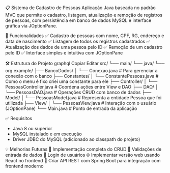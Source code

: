 📋 Sistema de Cadastro de Pessoas
Aplicação Java baseada no padrão MVC que permite o cadastro, listagem, atualização e remoção de registros de pessoas, com persistência em banco de dados MySQL e interface gráfica via JOptionPane.

🚀 Funcionalidades
✅ Cadastro de pessoas com nome, CPF, RG, endereço e data de nascimento
✅ Listagem de todos os registros cadastrados
✅ Atualização dos dados de uma pessoa pelo ID
✅ Remoção de um cadastro pelo ID
✅ Interface simples e intuitiva com JOptionPane

🛠️ Estrutura do Projeto
graphql
Copiar
Editar
src/
└── main/
    └── java/
        └── org.example/
            ├── BancoDados/
            │   └── Conexao.java               # Para gerenciar a conexão com o banco
            ├── Constantes/
            │   └── ConstantePessoas.java      # Como o menu é fixo criei uma constante para ele 
            ├── Controller/
            │   └── PessoasController.java     # Coordena ações entre View e DAO
            ├── DAO/
            │   └── PessoasDAO.java            # Operações CRUD com banco de dados
            ├── Model/
            │   └── PessoasModel.java          # Representa a entidade Pessoa que foi utilizada
            ├── View/
            │   └── PessoasView.java           # Interação com o usuário (JOptionPane)
            └── Main.java                      # Ponto de entrada da aplicação

✅ Requisitos
* Java 8 ou superior
* MySQL instalado e em execução
* Driver JDBC do MySQL (adicionado ao classpath do projeto)

💡 Melhorias Futuras
🔄 Implementação completa do CRUD
🔐 Validações de entrada de dados
🔑 Login de usuários
🌐 Implementar versão web usando React no frontend
🔧 Criar API REST com Spring Boot para integração com frontend moderno

